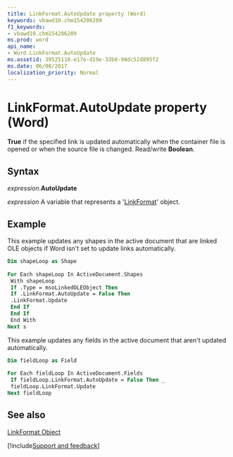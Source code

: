 ```yaml
---
title: LinkFormat.AutoUpdate property (Word)
keywords: vbawd10.chm154206209
f1_keywords:
- vbawd10.chm154206209
ms.prod: word
api_name:
- Word.LinkFormat.AutoUpdate
ms.assetid: 39525118-e17e-d19e-33b8-98dc52d895f2
ms.date: 06/08/2017
localization_priority: Normal
---
```



# LinkFormat.AutoUpdate property (Word)

 **True** if the specified link is updated automatically when the container file is opened or when the source file is changed. Read/write **Boolean**.


## Syntax

_expression_.**AutoUpdate**

_expression_ A variable that represents a '[LinkFormat](Word.LinkFormat.md)' object.


## Example

This example updates any shapes in the active document that are linked OLE objects if Word isn't set to update links automatically.


```vb
Dim shapeLoop as Shape 
 
For Each shapeLoop In ActiveDocument.Shapes 
 With shapeLoop 
 If .Type = msoLinkedOLEObject Then 
 If .LinkFormat.AutoUpdate = False Then 
 .LinkFormat.Update 
 End If 
 End If 
 End With 
Next s
```

This example updates any fields in the active document that aren't updated automatically.




```vb
Dim fieldLoop as Field 
 
For Each fieldLoop In ActiveDocument.Fields 
 If fieldLoop.LinkFormat.AutoUpdate = False Then _ 
 fieldLoop.LinkFormat.Update 
Next fieldLoop
```


## See also


[LinkFormat Object](Word.LinkFormat.md)

[!include[Support and feedback](~/includes/feedback-boilerplate.md)]